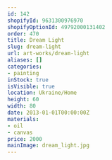 ```yaml
---
id: 142
shopifyId: 9631300976970
shopifyOptionId: 49792000131402
order: 470
title: Dream Light
slug: dream-light
url: art-works/dream-light
aliases: []
categories:
- painting
inStock: true
isVisible: true
location: Ukraine/Home
height: 60
width: 80
date: 2013-01-01T00:00:00Z
materials:
- oil
- canvas
price: 2000
mainImage: dream_light.jpg
---
```

